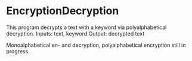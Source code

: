 # EncryptionDecryption

This program decrypts a text with a keyword via polyalphabetical decryption. 
Inputs: text, keyword
Output: decrypted text

Monoalphabetical en- and decryption, polyalphabetical encryption still in progress.

